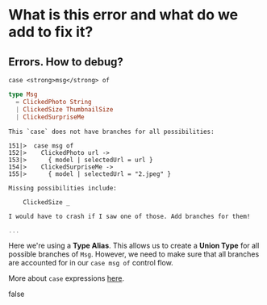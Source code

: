 <!-- Front of card ===========================================================

    Simple Card Data

    - Type:
        What's the answer?
        A simple question->answer card;
        we're asking the question: "what does this code do?", e.g:

        - A function with an output you have to guess.
        - A class with a method that you need to call.

    - Docs:
        http://tinyurl.com/anki-simple-card

    - Key:
        ★ Required
        ☆ Optional (recommended)
        ✎ Optional (notes, markdown)
        ⤷ Field Type

    - Notes:
        View compiled file in your text editor or a Chrome-type browser.
        The `## H2` titles represent Anki text fields, with the contents below.

========================================================================== -->


<!-- -------------------------------------------------------------------------
    ★ Title

    ⤷ `string` (auto wrapped with a `H1` tag)
-------------------------------------------------------------------------- -->
# What is this error and what do we add to fix it?


<!-- -------------------------------------------------------------------------
    ☆ Subtitle

    ⤷ `string` (auto wrapped with a `H2` tag)
-------------------------------------------------------------------------- -->
## Errors. How to debug?


<!-- -------------------------------------------------------------------------
    ☆ Syntax (inline code)

    ⤷ `code string` (auto wrapped with <p><code> tag)
-------------------------------------------------------------------------- -->
`case <strong>msg</strong> of`


<!-- -------------------------------------------------------------------------
    ★ Sample (code block or image)

    ⤷ `pre block | image`

      | Requires `markdown` fenced code block;

      A markdown fenced code block that will compile to our highlighted
      code with Pandoc. What does this code do?
-------------------------------------------------------------------------- -->
```elm
type Msg
  = ClickedPhoto String
  | ClickedSize ThumbnailSize
  | ClickedSurpriseMe
```
```terminal
This `case` does not have branches for all possibilities:

151|>  case msg of
152|>    ClickedPhoto url ->
153|>      { model | selectedUrl = url }
154|>    ClickedSurpriseMe ->
155|>      { model | selectedUrl = "2.jpeg" }

Missing possibilities include:

    ClickedSize _

I would have to crash if I saw one of those. Add branches for them!
```


<!-- Back of card ======================================================== -->


<!-- -------------------------------------------------------------------------
    ★ Key point (code block or image)

    ⤷ `pre block | image`

      | Requires `markdown` fenced code block;

      A markdown fenced code block that will compile to our highlighted
      code with Pandoc. The output or answer to the above question.
-------------------------------------------------------------------------- -->
```elm
...
```


<!-- -------------------------------------------------------------------------
    ★ Key point notes

    ⤷ `rich html`
-------------------------------------------------------------------------- -->
Here we're using a **Type Alias**. This allows us to create a **Union Type** for all possible branches of `Msg`. However, we need to make sure that all branches are accounted for in our `case msg of` control flow.


<!-- -------------------------------------------------------------------------
    ✎ Other notes

    ⤷ `rich html`
-------------------------------------------------------------------------- -->
More about `case` expressions [here](https://elmprogramming.com/case-expression.html).

<!-- -------------------------------------------------------------------------
    ✎ Markdown

    ⤷ `raw text`

      Do not add the compiled HTML to your card, rather, use the raw text
      Markdown fenced code block. This makes for easier editing of a card
      later on.

      Warning: may increase card file size
        @ https://github.com/badlydrawnrob/anki/issues/116
-------------------------------------------------------------------------- -->
false
